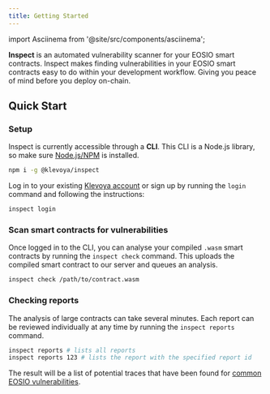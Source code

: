 ```yaml
---
title: Getting Started
---
```


import Asciinema from '@site/src/components/asciinema';

**Inspect** is an automated vulnerability scanner for your EOSIO smart contracts.
Inspect makes finding vulnerabilities in your EOSIO smart contracts easy to do within your development workflow. Giving you peace of mind before you deploy on-chain.

## Quick Start

### Setup

Inspect is currently accessible through a **CLI**.
This CLI is a Node.js library, so make sure [Node.js/NPM](https://nodejs.org/en/download/) is installed.

```bash
npm i -g @klevoya/inspect
```

Log in to your existing [Klevoya account](https://klevoya.com) or sign up by running the `login` command and following the instructions:

```bash
inspect login
```


### Scan smart contracts for vulnerabilities

Once logged in to the CLI, you can analyse your compiled `.wasm` smart contracts by running the `inspect check` command.
This uploads the compiled smart contract to our server and queues an analysis.

```bash
inspect check /path/to/contract.wasm
```


### Checking reports

The analysis of large contracts can take several minutes.
Each report can be reviewed individually at any time by running the `inspect reports` command.

```bash
inspect reports # lists all reports
inspect reports 123 # lists the report with the specified report id
```

The result will be a list of potential traces that have been found for [common EOSIO vulnerabilities](https://github.com/klevoya/eosio-wcr-registry).

<!-- <Asciinema id="asciicast-PAxoLGM4Qck2APSvquLFcAN4T" src="https://asciinema.org/a/PAxoLGM4Qck2APSvquLFcAN4T.js"/> -->
